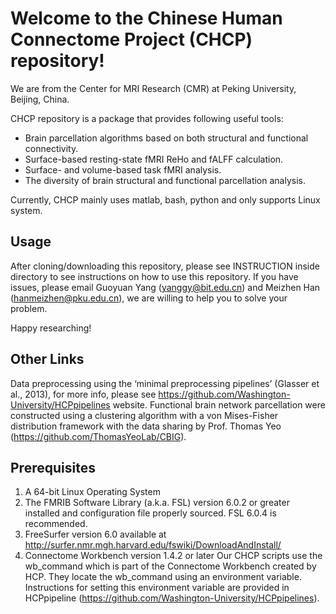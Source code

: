 # Welcome to the Chinese Human Connectome Project (CHCP) repository!
We are from the Center for MRI Research (CMR) at Peking University, Beijing, China.

CHCP repository is a package that provides following useful tools:

- Brain parcellation algorithms based on both structural and functional connectivity.
- Surface-based resting-state fMRI ReHo and fALFF calculation.
- Surface- and volume-based task fMRI analysis.
- The diversity of brain structural and functional parcellation analysis.

Currently, CHCP mainly uses matlab, bash, python and only supports Linux system.

## Usage ##
After cloning/downloading this repository, please see INSTRUCTION inside directory to see instructions on how to use this repository. If you have issues, please email Guoyuan Yang (yanggy@bit.edu.cn) and Meizhen Han (hanmeizhen@pku.edu.cn), we are willing to help you to solve your problem.

Happy researching!

## Other Links ##
Data preprocessing using the ‘minimal preprocessing pipelines’ (Glasser et al., 2013), for more info, please see https://github.com/Washington-University/HCPpipelines website. Functional brain network parcellation were constructed using a clustering algorithm with a von Mises-Fisher distribution framework with the data sharing by Prof. Thomas Yeo (https://github.com/ThomasYeoLab/CBIG).

## Prerequisites ##
1.	A 64-bit Linux Operating System
2.	The FMRIB Software Library (a.k.a. FSL) version 6.0.2 or greater installed and configuration file properly sourced. FSL 6.0.4 is recommended.
3.	FreeSurfer version 6.0 available at http://surfer.nmr.mgh.harvard.edu/fswiki/DownloadAndInstall/
4.	Connectome Workbench version 1.4.2 or later
Our CHCP scripts use the  wb_command which is part of the Connectome Workbench created by HCP. They locate the wb_command using an environment variable. Instructions for setting this environment variable are provided in HCPpipeline (https://github.com/Washington-University/HCPpipelines).

